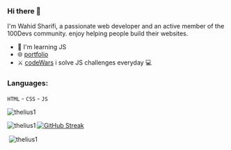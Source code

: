 ### Hi there 👋

I'm Wahid Sharifi, a passionate web developer and an active member of the 100Devs community. enjoy helping people build their websites.

- 🌱 I'm learning JS
- 🌐 <a href="https://wahidsharifi.vercel.app" target="_blank">portfolio</a>
- ⚔️ <a href="https://www.codewars.com/users/wahidahsharifi">codeWars</a> i solve JS challenges everyday 💻

### Languages:
`HTML` - `CSS` - `JS`

<p align="left"> <img src="https://komarev.com/ghpvc/?username=wahidahsharifi&label=Profile%20views&color=0e75b6&style=flat" alt="thelius1" /> </p>
<p><img align="left" src="https://github-readme-stats.vercel.app/api/top-langs?username=wahidahsharifi&show_icons=true&locale=en&layout=compact" alt="thelius1" /></p>
<a href="https://git.io/streak-stats"><img src="https://github-readme-streak-stats.herokuapp.com?user=wahidahsharifi" alt="GitHub Streak" /></a>
<p>&nbsp;<img align="center" src="https://github-readme-stats.vercel.app/api?username=wahidahsharifi&show_icons=true&locale=en" alt="thelius1" /></p>
